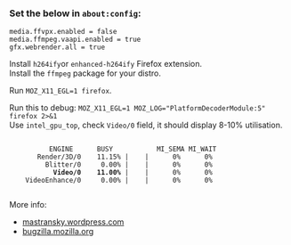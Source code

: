 ### Set the below in `about:config`:

```
media.ffvpx.enabled = false
media.ffmpeg.vaapi.enabled = true
gfx.webrender.all = true
```

Install `h264ify`or `enhanced-h264ify` Firefox extension.  
Install the `ffmpeg` package for your distro.  

Run `MOZ_X11_EGL=1 firefox`.  

Run this to debug: `MOZ_X11_EGL=1 MOZ_LOG="PlatformDecoderModule:5" firefox 2>&1`  
Use `intel_gpu_top`, check `Video/0` field, it should display 8-10% utilisation.  
<pre><code>
          ENGINE      BUSY           MI_SEMA MI_WAIT
       Render/3D/0    11.15% |    |      0%      0%
         Blitter/0     0.00% |    |      0%      0%
           <b>Video/0    11.00%</b> |    |      0%      0%
    VideoEnhance/0     0.00% |    |      0%      0%      
  </pre></code>

More info:  
- [mastransky.wordpress.com](https://mastransky.wordpress.com/2020/09/29/firefox-81-on-fedora-with-va-api-webrtc-and-x11/)  
- [bugzilla.mozilla.org](https://bugzilla.mozilla.org/show_bug.cgi?id=1619523)  
